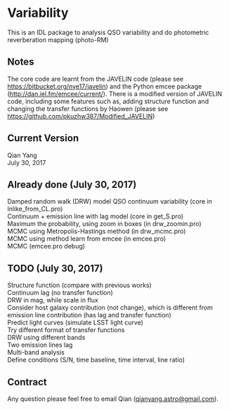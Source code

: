 Variability
====
This is an IDL package to analysis QSO variability and do photometric reverberation mapping (photo-RM) <br>

Notes
----
The core code are learnt from the JAVELIN code (please see https://bitbucket.org/nye17/javelin) and the Python emcee package (http://dan.iel.fm/emcee/current/). There is a modified version of JAVELIN code, including some features such as, adding structure function and changing the transfer functions by Haowen (please see https://github.com/pkuzhw387/Modified_JAVELIN)<br>

Current Version
----
Qian Yang <br>
July 30, 2017 <br>

Already done (July 30, 2017)
----
Damped random walk (DRW) model QSO continuum variability (core in lnlike_from_CL.pro) <br>
Continuum + emission line with lag model (core in get_S.pro) <br>
Maximum the probability, using zoom in boxes (in drw_zoomin.pro) <br>
MCMC using Metropolis-Hastings method (in drw_mcmc.pro) <br>
MCMC using method learn from emcee (in emcee.pro) <br>
MCMC (emcee.pro debug) <br>

TODO (July 30, 2017) <br>
----
Structure function (compare with previous works) <br>
Continuum lag (no transfer function) <br>
DRW in mag, while scale in flux <br>
Consider host galaxy contribution (not change), which is different from emission line contribution (has lag and transfer function) <br>
Predict light curves (simulate LSST light curve) <br>
Try different format of transfer functions <br>
DRW using different bands<br>
Two emission lines lag<br>
Multi-band analysis <br>
Define conditions (S/N, time baseline, time interval, line ratio) <br>

Contract
-----
Any question please feel free to email Qian (qianyang.astro@gmail.com).
